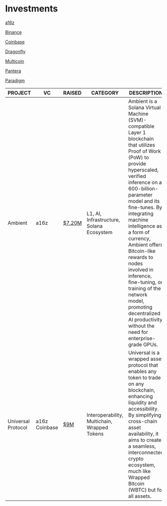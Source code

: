 # Investments
[a16z](a16z.md)

[Binance](Binance.md)

[Coinbase](Coinbase.md)

[Dragonfly]([Dragonfly.md)

[Multicoin]([Multicoin.md)

[Pantera](Pantera.md)

[Paradigm](Paradigm.md)



|PROJECT|VC|RAISED|CATEGORY|DESCRIPTION|LINKS|Activities
|-------------|-------------|-------------|-------------|-------------|-------------|-------------|
Ambient|a16z|[$7.20M](https://crypto-fundraising.info/projects/ambient/)|L1, AI, Infrastructure, Solana Ecosystem|Ambient is a Solana Virtual Machine (SVM)-compatible Layer 1 blockchain that utilizes Proof of Work (PoW) to provide hyperscaled, verified inference on a 600-billion-parameter model and its fine-tunes. By integrating machine intelligence as a form of currency, Ambient offers Bitcoin-like rewards to nodes involved in inference, fine-tuning, or training of the network model, promoting decentralized AI productivity without the need for enterprise-grade GPUs.|[Site](https://ambient.xyz/)<br>[Twitter](https://x.com/ambient_xyz)|-|
Universal Protocol | a16z<br>Coinbase |[$9M](https://crypto-fundraising.info/projects/universal-protocol/)| Interoperability, Multichain, Wrapped Tokens | Universal is a wrapped asset protocol that enables any token to trade on any blockchain, enhancing liquidity and accessibility. By simplifying cross-chain asset availability, it aims to create a seamless, interconnected crypto ecosystem, much like Wrapped Bitcoin (WBTC) but for all assets. | [Site](https://www.universal.xyz/)<br>[Twitter](https://x.com/Universaldotxyz)|[LP](https://www.universal.xyz/liquidity)|

